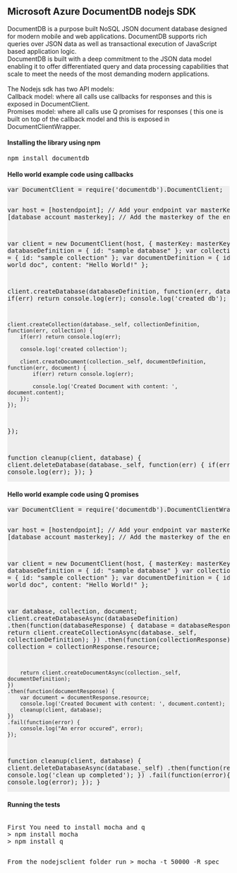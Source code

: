 <html>
    <body>
        <h2>Microsoft Azure DocumentDB nodejs SDK</h2>
        <p>
            DocumentDB is a purpose built NoSQL JSON document database designed for modern mobile and web applications. DocumentDB supports rich queries over JSON data as well as 
            transactional execution of JavaScript based application logic. <br>
			DocumentDB is built with a deep commitment to the JSON data model enabling it to offer differentiated query and data 
            processing capabilities that scale to meet the needs of the most demanding modern applications. <br><br>
            The Nodejs sdk has two API models: <br>
		Callback model: where all calls use callbacks for responses and this is exposed in DocumentClient. <br>
		Promises model: where all calls use Q promises for responses ( this one is built on top of the callback model and this is exposed in DocumentClientWrapper.
        </p>
		<h4>Installing the library using npm</h4>
		<p><pre>npm install documentdb</pre></p>
		<h4>Hello world example code using callbacks</h4>
<p><pre style="background-color:#eee">
var DocumentClient = require('documentdb').DocumentClient;

var host = [hostendpoint];                     // Add your endpoint
var masterKey = [database account masterkey];  // Add the masterkey of the endpoint

var client = new DocumentClient(host, { masterKey: masterKey });
var databaseDefinition = { id: "sample database" };
var collectionDefinition = { id: "sample collection" };
var documentDefinition = { id: "hello world doc", content: "Hello World!" };

client.createDatabase(databaseDefinition, function(err, database) {
    if(err) return console.log(err);
    console.log('created db');
	
	client.createCollection(database._self, collectionDefinition, function(err, collection) {
        if(err) return console.log(err);
		
        console.log('created collection');
        
        client.createDocument(collection._self, documentDefinition, function(err, document) {
            if(err) return console.log(err);
			
            console.log('Created Document with content: ', document.content);
        });
    });
});

function cleanup(client, database) {
    client.deleteDatabase(database._self, function(err) {
        if(err) console.log(err);
    });
}
</pre></p>
<h4>Hello world example code using Q promises</h4>
<p><pre  style="background-color:#eee">
var DocumentClient = require('documentdb').DocumentClientWrapper;

var host = [hostendpoint];                    // Add your endpoint
var masterKey = [database account masterkey]; // Add the masterkey of the endpoint

var client = new DocumentClient(host, { masterKey: masterKey });
var databaseDefinition = { id: "sample database" }
var collectionDefinition = { id: "sample collection" };
var documentDefinition = { id: "hello world doc", content: "Hello World!" };

var database, collection, document;
client.createDatabaseAsync(databaseDefinition)
    .then(function(databaseResponse) {
        database = databaseResponse.resource;
        return client.createCollectionAsync(database._self, collectionDefinition);
    })
    .then(function(collectionResponse) {
        collection = collectionResponse.resource;
        
        return client.createDocumentAsync(collection._self, documentDefinition);
    })
	.then(function(documentResponse) {
		var document = documentResponse.resource;
		console.log('Created Document with content: ', document.content);
        cleanup(client, database);
	})
    .fail(function(error) {
        console.log("An error occured", error);
    });
 
function cleanup(client, database) {
    client.deleteDatabaseAsync(database._self)
        .then(function(response) {
            console.log('clean up completed');
        })
        .fail(function(error){
            console.log(error);
        });
}
        </pre></p>    
<h4>Running the tests</h4>
<p><pre>  
First You need to install mocha and q
&gt; npm install mocha
&gt; npm install q

From the nodejsclient folder run 
&gt; mocha -t 50000 -R spec
</p></pre>
    </body>
</html>
